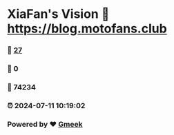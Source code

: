 # XiaFan's Vision :link: https://blog.motofans.club 
### :page_facing_up: [27](https://blog.motofans.club/tag.html) 
### :speech_balloon: 0 
### :hibiscus: 74234 
### :alarm_clock: 2024-07-11 10:19:02 
### Powered by :heart: [Gmeek](https://github.com/Meekdai/Gmeek)
